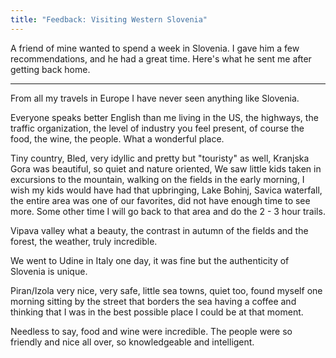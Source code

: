 ```yaml
---
title: "Feedback: Visiting Western Slovenia"
---
```

A friend of mine wanted to spend a week in Slovenia. I gave him a few recommendations, and he had a great time. Here's what he sent me after getting back home.

---

From all my travels in Europe I have never seen anything like Slovenia.

Everyone speaks better English than me living in the US, the highways, the traffic organization, the level of industry you feel present, of course the food, the wine, the people. What a wonderful place.

Tiny country, Bled, very idyllic and pretty but "touristy" as well, Kranjska Gora was beautiful, so quiet and nature oriented, We saw little kids taken in excursions to the mountain, walking on the fields in the early morning, I wish my kids would have had that upbringing, Lake Bohinj, Savica waterfall, the entire area was one of our favorites, did not have enough time to see more. Some other time I will go back to that area and do the 2 - 3 hour trails.

Vipava valley what a beauty, the contrast in autumn of the fields and the forest, the weather, truly incredible.

We went to Udine in Italy one day, it was fine but the authenticity of Slovenia is unique.

Piran/Izola very nice, very safe, little sea towns, quiet too, found myself one morning sitting by the street that borders the sea having a coffee and thinking that I was in the best possible place I could be at that moment.

Needless to say, food and wine were incredible. The people were so friendly and nice all over, so knowledgeable and intelligent.

